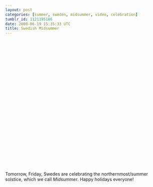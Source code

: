 ```yaml
---
layout: post
categories: [summer, sweden, midsummer, video, celebration]
tumblr_id: 1121195186
date: 2008-06-19 15:35:33 UTC
title: Swedish Midsummer
---
```


<object width="500" height="405"><param name="movie" value="http://www.youtube.com/v/8I5BGsK5ZAU&hl=en&rel=0&color1=0x3a3a3a&color2=0x999999"></param><embed src="http://www.youtube.com/v/8I5BGsK5ZAU&hl=en&rel=0&color1=0x3a3a3a&color2=0x999999" type="application/x-shockwave-flash" width="500" height="405"></embed></object>

Tomorrow, Friday, Swedes are celebrating the northernmost/summer solstice, which we call <em>Midsummer</em>. Happy holidays everyone!
